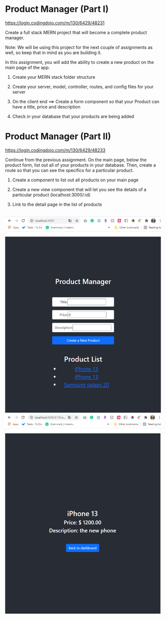 # Product Manager (Part I)

https://login.codingdojo.com/m/130/6429/48231

Create a full stack MERN project that will become a complete product manager.

Note: We will be using this project for the next couple of assignments as well, so keep that in mind as you are building it.

In this assignment, you will add the ability to create a new product on the main page of the app.

1. Create your MERN stack folder structure

2. Create your server, model, controller, routes, and config files for your server

3. On the client end ==> Create a form component so that your Product can have a title, price and description

4. Check in your database that your products are being added

# Product Manager (Part II)

https://login.codingdojo.com/m/130/6429/48233

Continue from the previous assignment. On the main page, below the product form, list out all of your products in your database. Then, create a route so that you can see the specifics for a particular product.

1. Create a component to list out all products on your main page

2. Create a new view component that will let you see the details of a particular product (localhost:3000/:id)

3. Link to the detail page in the list of products

<br/>

<img src="output/Capture.PNG">
<img src="output/Capture-1.PNG">

